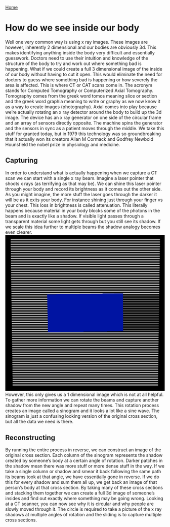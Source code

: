 [Home](./)

# How do we see inside our body

Well one very common way is using x ray images. These images are however,
inherently 2 dimensional and our bodies are obviously 3d. This makes
identifying anything inside the body very difficult and essentially guesswork.
Doctors need to use their intuition and knowledge of the structure of the body
to try and work out where something bad is happening. What if we could create
a full 3 dimensional image of the inside of our body without having to cut it
open. This would eliminate the need for doctors to guess where something bad is
happening or how severely the area is affected. This is where CT or CAT scans
come in. The acronym stands for Computed Tomography or Computerized Axial
Tomography. Tomography comes from the greek word tomos meaning slice or section
and the greek word graphia meaning to write or graphy as we now know it as a
way to create images (photography). Axial comes into play because we’re
actually rotating an x ray detector around the body to build up the 3d image.
The device has an x ray generator on one side of the circular frame and an
array of sensors directly opposite. The machine spins the generator and the
sensors in sync as a patient moves through the middle. We take this stuff for
granted today, but in 1979 this technology was so groundbreaking that it
actually won its creators Allan M Cormack and Godfrey Newbold Hounsfield the
nobel prize in physiology and medicine.

## Capturing

In order to understand what is actually happening when we capture a CT scan
we can start with a single x ray beam. Imagine a laser pointer that shoots x
rays (as terrifying as that may be). We can shine this laser pointer through
your body and record its brightness as it comes out the other side. As you
might imagine, the more stuff the laser goes through the darker it will be as
it exits your body. For instance shining just through your finger vs your
chest. This loss in brightness is called attenuation. This literally happens
because material in your body blocks some of the photons in the beam and is
exactly like a shadow. If visible light passes through a transparent material
some light gets through but you still see its shadow. If we scale this idea
further to multiple beams the shadow analogy becomes even clearer.
![alt text](./imgs/radon-shadow-box.png 'beam shadows with box')
However, this only gives us a 1 dimensional image which is
not at all helpful. To gather more information we can rotate the beams and
capture another shadow from the new angle and repeat many times. This
rotation process creates an image called a sinogram and it looks a lot like a
sine wave. The sinogram is just a confusing looking version of the original
cross section, but all the data we need is there.

## Reconstructing

By running the entire process in reverse, we can construct an image of the
original cross section. Each column of the sinogram represents the shadow
created by someone’s body at a certain angle of rotation. Darker patches in
the shadow mean there was more stuff or more dense stuff in the way. If we
take a single column or shadow and smear it back following the same path its
beams took at that angle, we have essentially gone in reverse. If we do this
for every shadow and sum them all up, we get back an image of that person’s
body at that cross section. By taking many of these cross sections and
stacking them together we can create a full 3d image of someone’s insides and
find out exactly where something may be going wrong. Looking at a CT scanner,
you can now see why it is circular and why people are slowly moved through
it. The circle is required to take a picture of the x ray shadows at multiple
angles of rotation and the sliding is to capture multiple cross sections.
